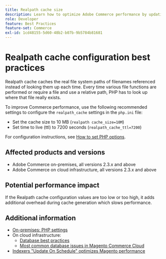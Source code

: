 ```yaml
---
title: Realpath cache size
description: Learn how to optimize Adobe Commerce performance by updating the PHP readlpath cache configuration to use recommended settings.
role: Developer
feature: Best Practices
feature-set: Commerce
exl-id: 1cd48155-5d60-48b2-b07b-9b5784b81681
---
```

# Realpath cache configuration best practices

Realpath cache caches the real file system paths of filenames referenced instead of looking them up each time. Every time various file functions are performed or require a file and use a relative path, PHP has to look up where that file really exists.

To improve Commerce performance, use the following recommended settings to configure the `realpath_cache` settings in the `php.ini` file: 

- Set the cache size to 10 MB (`realpath cache_size=10M`)
- Set time to live (ttl) to 7200 seconds (`realpath_cache_ttl=7200`) 

For configuration instructions, see [How to set PHP options](../../../installation/prerequisites/php-settings.md#how-to-set-php-options).

## Affected products and versions

- Adobe Commerce on-premises, all versions 2.3.x and above
- Adobe Commerce on cloud infrastructure, all versions 2.3.x and above

## Potential performance impact

If the Realpath cache configuration values are too low or too high, it adds additional overhead during cache generation which slows performance.

## Additional information

- [On-premises: PHP settings](../../../performance/software.md#php-settings)
- On cloud infrastructure:
  - [Database best practices](database-on-cloud.md)
  - [Most common database issues in Magento Commerce Cloud](../maintenance/resolve-database-performance-issues.md)
- [Indexers "Update On Schedule" optimizes Magento performance](../maintenance/indexer-configuration.md)
